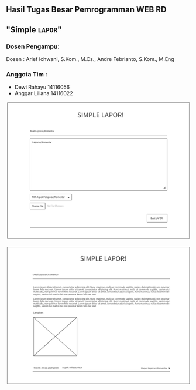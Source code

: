 ## Hasil Tugas Besar Pemrogramman WEB RD
## "Simple `LAPOR`"

### Dosen Pengampu:

Dosen       : Arief Ichwani, S.Kom., M.Cs., Andre Febrianto, S.Kom., M.Eng

### Anggota Tim :
- Dewi Rahayu 			14116056
- Anggar Liliana 		14116022




![](tampilan/buat.png)


![](tampilan/detail.png)
